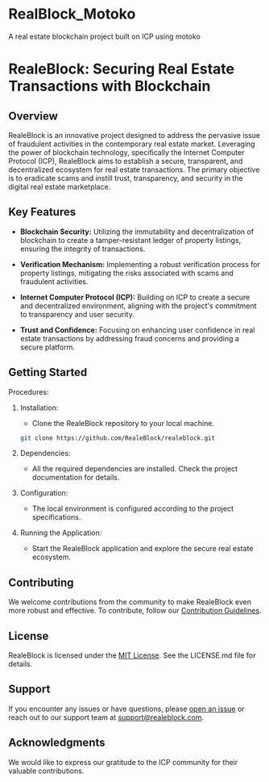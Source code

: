 # RealBlock_Motoko
A real estate blockchain project built on ICP using motoko
# RealeBlock: Securing Real Estate Transactions with Blockchain

## Overview

RealeBlock is an innovative project designed to address the pervasive issue of fraudulent activities in the contemporary real estate market. Leveraging the power of blockchain technology, specifically the Internet Computer Protocol (ICP), RealeBlock aims to establish a secure, transparent, and decentralized ecosystem for real estate transactions. The primary objective is to eradicate scams and instill trust, transparency, and security in the digital real estate marketplace.

## Key Features

- **Blockchain Security:** Utilizing the immutability and decentralization of blockchain to create a tamper-resistant ledger of property listings, ensuring the integrity of transactions.

- **Verification Mechanism:** Implementing a robust verification process for property listings, mitigating the risks associated with scams and fraudulent activities.

- **Internet Computer Protocol (ICP):** Building on ICP to create a secure and decentralized environment, aligning with the project's commitment to transparency and user security.

- **Trust and Confidence:** Focusing on enhancing user confidence in real estate transactions by addressing fraud concerns and providing a secure platform.

## Getting Started
Procedures:

1. Installation:
   - Clone the RealeBlock repository to your local machine.
   ```bash
   git clone https://github.com/RealeBlock/realeblock.git
   ```

2. Dependencies:
   - All the required dependencies are installed. Check the project documentation for details.

3. Configuration:
   - The local environment is configured according to the project specifications.

4. Running the Application:
   - Start the RealeBlock application and explore the secure real estate ecosystem.

## Contributing

We welcome contributions from the community to make RealeBlock even more robust and effective. To contribute, follow our [Contribution Guidelines](CONTRIBUTING.md).

## License

RealeBlock is licensed under the [MIT License](LICENSE.md). See the LICENSE.md file for details.

## Support

If you encounter any issues or have questions, please [open an issue](https://github.com/RealeBlock/realeblock/issues) or reach out to our support team at support@realeblock.com.

## Acknowledgments

We would like to express our gratitude to the ICP community for their valuable contributions.
